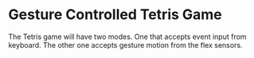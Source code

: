# Gesture Controlled Tetris Game

The Tetris game will have two modes. One that accepts event input from keyboard. The other 
one accepts gesture motion from the flex sensors.
